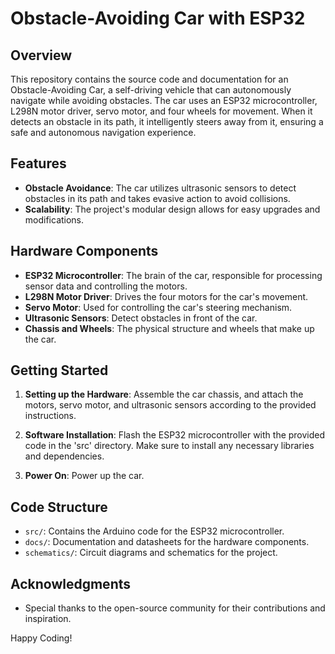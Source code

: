 # Obstacle-Avoiding Car with ESP32

## Overview
This repository contains the source code and documentation for an Obstacle-Avoiding Car, a self-driving vehicle that can autonomously navigate while avoiding obstacles. The car uses an ESP32 microcontroller, L298N motor driver, servo motor, and four wheels for movement. When it detects an obstacle in its path, it intelligently steers away from it, ensuring a safe and autonomous navigation experience.

## Features
- **Obstacle Avoidance**: The car utilizes ultrasonic sensors to detect obstacles in its path and takes evasive action to avoid collisions.
- **Scalability**: The project's modular design allows for easy upgrades and modifications.

## Hardware Components
- **ESP32 Microcontroller**: The brain of the car, responsible for processing sensor data and controlling the motors.
- **L298N Motor Driver**: Drives the four motors for the car's movement.
- **Servo Motor**: Used for controlling the car's steering mechanism.
- **Ultrasonic Sensors**: Detect obstacles in front of the car.
- **Chassis and Wheels**: The physical structure and wheels that make up the car.

## Getting Started
1. **Setting up the Hardware**: Assemble the car chassis, and attach the motors, servo motor, and ultrasonic sensors according to the provided instructions.

2. **Software Installation**: Flash the ESP32 microcontroller with the provided code in the 'src' directory. Make sure to install any necessary libraries and dependencies.

3. **Power On**: Power up the car.

## Code Structure
- `src/`: Contains the Arduino code for the ESP32 microcontroller.
- `docs/`: Documentation and datasheets for the hardware components.
- `schematics/`: Circuit diagrams and schematics for the project.

## Acknowledgments
- Special thanks to the open-source community for their contributions and inspiration.

Happy Coding!
